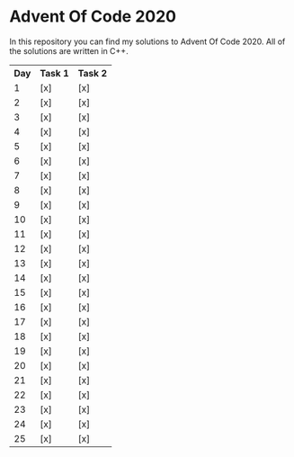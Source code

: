 Advent Of Code 2020
===================

In this repository you can find my solutions to Advent Of Code 2020. All of the solutions are written in C++.

<table>
  <th>Day</th>
  <th>Task 1</th>
  <th>Task 2</th>
  
  <tr>
    <td>1</td>
    <td>[x]</td>
    <td>[x]</td>
  </tr>

  <tr>
    <td>2</td>
    <td>[x]</td>
    <td>[x]</td>
  </tr>

  <tr>
    <td>3</td>
    <td>[x]</td>
    <td>[x]</td>
  </tr>

  <tr>
    <td>4</td>
    <td>[x]</td>
    <td>[x]</td>
  </tr>

  <tr>
    <td>5</td>
    <td>[x]</td>
    <td>[x]</td>
  </tr>

  <tr>
    <td>6</td>
    <td>[x]</td>
    <td>[x]</td>
  </tr>

  <tr>
    <td>7</td>
    <td>[x]</td>
    <td>[x]</td>
  </tr>

  <tr>
    <td>8</td>
    <td>[x]</td>
    <td>[x]</td>
  </tr>

  <tr>
    <td>9</td>
    <td>[x]</td>
    <td>[x]</td>
  </tr>

  <tr>
    <td>10</td>
    <td>[x]</td>
    <td>[x]</td>
  </tr>

  <tr>
    <td>11</td>
    <td>[x]</td>
    <td>[x]</td>
  </tr>

  <tr>
    <td>12</td>
    <td>[x]</td>
    <td>[x]</td>
  </tr>

  <tr>
    <td>13</td>
    <td>[x]</td>
    <td>[x]</td>
  </tr>

  <tr>
    <td>14</td>
    <td>[x]</td>
    <td>[x]</td>
  </tr>

  <tr>
    <td>15</td>
    <td>[x]</td>
    <td>[x]</td>
  </tr>

  <tr>
    <td>16</td>
    <td>[x]</td>
    <td>[x]</td>
  </tr>

  <tr>
    <td>17</td>
    <td>[x]</td>
    <td>[x]</td>
  </tr>

  <tr>
    <td>18</td>
    <td>[x]</td>
    <td>[x]</td>
  </tr>

  <tr>
    <td>19</td>
    <td>[x]</td>
    <td>[x]</td>
  </tr>

  <tr>
    <td>20</td>
    <td>[x]</td>
    <td>[x]</td>
  </tr>

  <tr>
    <td>21</td>
    <td>[x]</td>
    <td>[x]</td>
  </tr>

  <tr>
    <td>22</td>
    <td>[x]</td>
    <td>[x]</td>
  </tr>

  <tr>
    <td>23</td>
    <td>[x]</td>
    <td>[x]</td>
  </tr>

  <tr>
    <td>24</td>
    <td>[x]</td>
    <td>[x]</td>
  </tr>

  <tr>
    <td>25</td>
    <td>[x]</td>
    <td>[x]</td>
  </tr> 

  
</table>